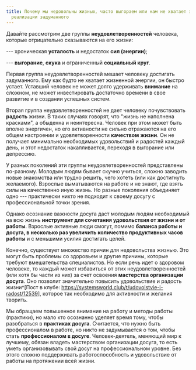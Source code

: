 ```yaml
---
title: Почему мы недовольны жизнью, часто выгораем или нам не хватает энергии для
  реализации задуманного
---
```


Давайте рассмотрим две группы **неудовлетворенностей** человека, которые
отрицательно сказываются на его жизни:

--- хроническая **усталость** и недостаток **сил (энергии)**;

--- **выгорание**, **скука** и ограниченный **социальный круг**.

Первая группа неудовлетворенностей мешает человеку достигать
задуманного. Ему как будто не хватает жизненной энергии, он быстро
устает. Уставший человек не может долго удерживать **внимание** на
сложном, не может инвестировать достаточно времени в свое развитие и в
создании успешных систем.

Вторая группа неудовлетворенностей не дает человеку почувствовать
**радость** жизни. В таких случаях говорят, что "жизнь не наполнена
красками", а обыденна и неинтересна. Человек при этом может быть вполне
энергичен, но его активности не сильно отражаются на его общем
настроении и удовлетворенности **качеством** **жизни**. Он не получает
минимально необходимых удовольствий и радостей каждый день, и этот
недостаток накапливается, переходя в выгорание или депрессию.

У разных поколений эти группы неудовлетворенностей представлены
по-разному. Молодым людям бывает скучно учиться, сложно заводить новые
знакомства или трудно решить, чего хотеть (или как достигнуть
желаемого). Взрослые выматываются на работе и не знают, где взять силы
на качественно иную жизнь. Но разные поколения объединяет одно ---
практически никто не подходит к своему досугу с профессиональной точки
зрения.

Однако осознание важности досуга даст молодым людям необходимый на всю
жизнь **инструмент для сочетания удовольствия от жизни и от работы**.
Взрослые активные люди смогут, помимо **баланса работы и досуга, в
несколько раз увеличить количество продуктивных часов работы** и с
меньшими усилия достигать целей.

Конечно, существует множество причин для недовольства жизнью. Это могут
быть проблемы со здоровьем и другие причины, которые требуют
вмешательства специалистов. Но если речь идет о здоровом человеке, то
каждый может избавиться от этих неудовлетворенностей (или хотя бы части
из них) за счет освоения **мастерства организации досуга**. Оно позволит
значительно повысить удовольствие и радость жизни^[Пост
в клубе:
<https://systemsworld.club/t/udovolstvie-i-radost/12539>],
которое так необходимо для активности и желания творить.

Мы обращаем повышенное внимание на работу и методы работы (практики), но
мало кто осознанно уделяет время тому, чтобы разобраться в **практиках
досуга**. Считается, что нужно быть профессионалом в работе, но никто не
задумывается о том, чтобы стать **профессионалом в досуге**.
Человек-деятель, меняющий мир к лучшему, обязан владеть мастерством
организации досуга, то есть уметь организовывать свой досуг на
профессиональном уровне. Без этого сложно поддерживать работоспособность
и удовольствие от работы на протяжении всей жизни.
